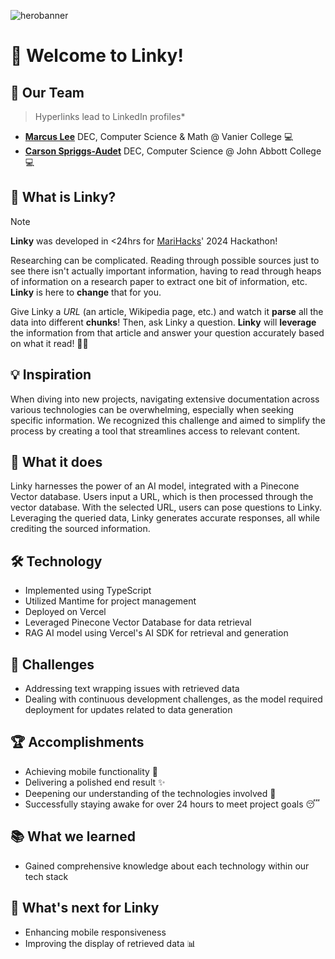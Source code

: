 ![herobanner](https://github.com/GodPuffin/linky/assets/92652800/72690536-1b0d-49ea-9a19-2578bf98caf6)

# 🎉 Welcome to Linky! 

## 🏬 Our Team 
> Hyperlinks lead to LinkedIn profiles*
-  **[Marcus Lee](https://www.linkedin.com/in/marcus-lee-3b5298264/)** DEC, Computer Science & Math @ Vanier College 💻
-  **[Carson Spriggs-Audet](https://www.linkedin.com/in/carson-spriggs-audet-609372217/)** DEC, Computer Science @ John Abbott College 💻

## 🤔 What is Linky? 

> [!NOTE]  
> **Linky** was developed in <24hrs for [MariHacks](https://www.marihacks.com/)' 2024 Hackathon!

Researching can be complicated. Reading through possible sources just to see there isn't actually important information, having to read through heaps of information on a research paper to extract one bit of information, etc. **Linky** is here to **change** that for you.

Give Linky a *URL* (an article, Wikipedia page, etc.) and watch it **parse** all the data into different **chunks**! Then, ask Linky a question. **Linky** will **leverage** the information from that article and answer your question accurately based on what it read! 🤖💡

## 💡 Inspiration 
When diving into new projects, navigating extensive documentation across various technologies can be overwhelming, especially when seeking specific information. We recognized this challenge and aimed to simplify the process by creating a tool that streamlines access to relevant content.

## 🚀 What it does
Linky harnesses the power of an AI model, integrated with a Pinecone Vector database. Users input a URL, which is then processed through the vector database. With the selected URL, users can pose questions to Linky. Leveraging the queried data, Linky generates accurate responses, all while crediting the sourced information.

## 🛠️ Technology 
- Implemented using TypeScript
- Utilized Mantime for project management
- Deployed on Vercel
- Leveraged Pinecone Vector Database for data retrieval
- RAG AI model using Vercel's AI SDK for retrieval and generation

## 🤔 Challenges 
- Addressing text wrapping issues with retrieved data
- Dealing with continuous development challenges, as the model required deployment for updates related to data generation

## 🏆 Accomplishments 
- Achieving mobile functionality 📱
- Delivering a polished end result ✨
- Deepening our understanding of the technologies involved 🧠
- Successfully staying awake for over 24 hours to meet project goals 😴

## 📚 What we learned 
- Gained comprehensive knowledge about each technology within our tech stack

## 🔮 What's next for Linky 
- Enhancing mobile responsiveness
- Improving the display of retrieved data 📊
